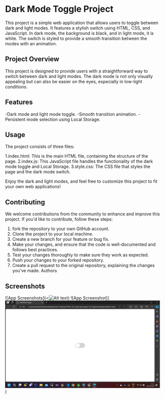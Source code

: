 
# Dark Mode Toggle Project
This project is a simple web application that allows users to toggle between dark and light modes. It features a stylish switch using HTML, CSS, and JavaScript. In dark mode, the background is black, and in light mode, it is white. The switch is styled to provide a smooth transition between the modes with an animation.



## Project Overview
This project is designed to provide users with a straightforward way to switch between dark and light modes. The dark mode is not only visually appealing but can also be easier on the eyes, especially in low-light conditions.
## Features
-Dark mode and light mode toggle.
-Smooth transition animation.
-Persistent mode selection using Local Storage.
## Usage
The project consists of three files:

1.index.html: This is the main HTML file, containing the structure of the page.
2.index.js: This JavaScript file handles the functionality of the dark mode toggle and Local Storage.
3.style.css: The CSS file that styles the page and the dark mode switch.



Enjoy the dark and light modes, and feel free to customize this project to fit your own web applications!
## Contributing
We welcome contributions from the community to enhance and improve this project. If you'd like to contribute, follow these steps:

1. fork the repository to your own GitHub account.
2. Clone the project to your local machine.
3. Create a new branch for your feature or bug fix.
4. Make your changes, and ensure that the code is well-documented and follows best practices.
5. Test your changes thoroughly to make sure they work as expected.
6. Push your changes to your forked repository.
7. Create a pull request to the original repository, explaining the changes you've made.
Authors
## Screenshots

![App Screenshots](<![Alt text](<Screenshot (163).png>))
![App Screenshot](![Alt text](<Screenshot (164).png>))
